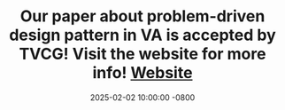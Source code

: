 ---
title: >-
    Our paper about problem-driven design pattern in VA is accepted by TVCG! Visit the website for more info!
    <a href="https://upddp.github.io/" target="_blank">Website <i class="fas fa-angle-double-right"></i></a>
date: 2025-02-02 10:00:00 -0800
---